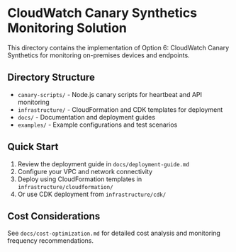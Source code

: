 # CloudWatch Canary Synthetics Monitoring Solution

This directory contains the implementation of Option 6: CloudWatch Canary Synthetics for monitoring on-premises devices and endpoints.

## Directory Structure

- `canary-scripts/` - Node.js canary scripts for heartbeat and API monitoring
- `infrastructure/` - CloudFormation and CDK templates for deployment
- `docs/` - Documentation and deployment guides
- `examples/` - Example configurations and test scenarios

## Quick Start

1. Review the deployment guide in `docs/deployment-guide.md`
2. Configure your VPC and network connectivity
3. Deploy using CloudFormation templates in `infrastructure/cloudformation/`
4. Or use CDK deployment from `infrastructure/cdk/`

## Cost Considerations

See `docs/cost-optimization.md` for detailed cost analysis and monitoring frequency recommendations.